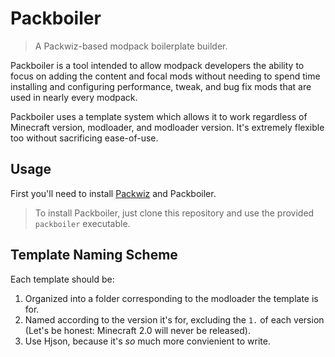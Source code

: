 # Packboiler

> A Packwiz-based modpack boilerplate builder.

Packboiler is a tool intended to allow modpack developers the ability to focus on adding the content and focal mods without needing to spend time installing and configuring performance, tweak, and bug fix mods that are used in nearly every modpack.

Packboiler uses a template system which allows it to work regardless of Minecraft version, modloader, and modloader version. It's extremely flexible too without sacrificing ease-of-use.

## Usage

First you'll need to install [Packwiz](https://packwiz.infra.link/) and Packboiler.

> To install Packboiler, just clone this repository and use the provided `packboiler` executable.

## Template Naming Scheme

Each template should be:
1. Organized into a folder corresponding to the modloader the template is for.
1. Named according to the version it's for, excluding the `1.` of each version (Let's be honest: Minecraft 2.0 will never be released).
3. Use Hjson, because it's *so* much more convienient to write.
